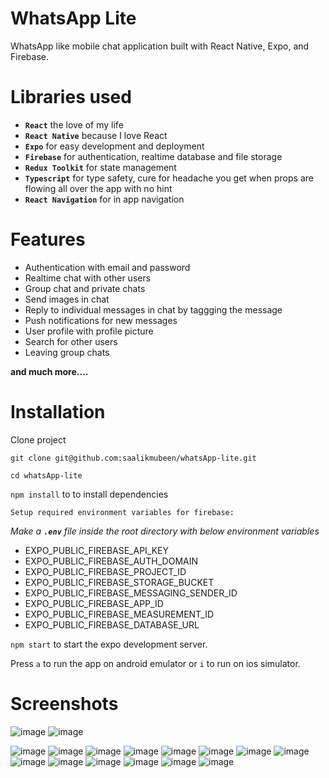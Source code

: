 # WhatsApp Lite

WhatsApp like mobile chat application built with React Native, Expo, and Firebase.

# Libraries used

-   **`React`** the love of my life
-   **`React Native`** because I love React
-   **`Expo`** for easy development and deployment
-   **`Firebase`** for authentication, realtime database and file storage
-   **`Redux Toolkit`** for state management
-   **`Typescript`** for type safety, cure for headache you get when props are flowing all over the app with no hint
-   **`React Navigation`** for in app navigation

# Features

-   Authentication with email and password
-   Realtime chat with other users
-   Group chat and private chats
-   Send images in chat
-   Reply to individual messages in chat by taggging the message
-   Push notifications for new messages
-   User profile with profile picture
-   Search for other users
-   Leaving group chats

**and much more....**

# Installation

Clone project

```
git clone git@github.com:saalikmubeen/whatsApp-lite.git
```

```
cd whatsApp-lite
```

`npm install` to to install dependencies

`Setup required environment variables for firebase:`

_Make a **`.env`** file inside the root directory with below environment variables_

-   EXPO_PUBLIC_FIREBASE_API_KEY
-   EXPO_PUBLIC_FIREBASE_AUTH_DOMAIN
-   EXPO_PUBLIC_FIREBASE_PROJECT_ID
-   EXPO_PUBLIC_FIREBASE_STORAGE_BUCKET
-   EXPO_PUBLIC_FIREBASE_MESSAGING_SENDER_ID
-   EXPO_PUBLIC_FIREBASE_APP_ID
-   EXPO_PUBLIC_FIREBASE_MEASUREMENT_ID
-   EXPO_PUBLIC_FIREBASE_DATABASE_URL

`npm start` to start the expo development server.

Press `a` to run the app on android emulator or `i` to run on ios simulator.

# Screenshots

![image](./screenshots/01.screenshot.png)
![image](./screenshots/02.screenshot.png)

![image](./screenshots/03.screenshot.png)
![image](./screenshots/04.screenshot.png)
![image](./screenshots/05.screenshot.png)
![image](./screenshots/06.screenshot.png)
![image](./screenshots/07.screenshot.png)
![image](./screenshots/08.screenshot.png)
![image](./screenshots/09.screenshot.png)
![image](./screenshots/10.screenshot.png)
![image](./screenshots/11.screenshot.png)
![image](./screenshots/12.screenshot.png)
![image](./screenshots/13.screenshot.png)
![image](./screenshots/14.screenshot.png)
![image](./screenshots/15.screenshot.png)
![image](./screenshots/16.screenshot.png)
